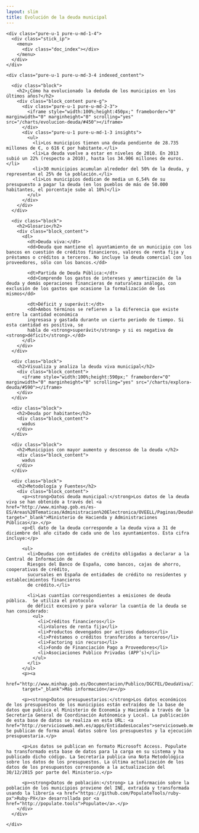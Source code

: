 ```yaml
---
layout: slim
title: Evolución de la deuda municipal
---
```


<div class="tool">

  <div class="pure-g">

    <div class="pure-u-1 pure-u-md-1-4">
      <div class="stick_ip">
        <menu>
          <div class="doc_index"></div>
        </menu> 
      </div>
    </div>

    <div class="pure-u-1 pure-u-md-3-4 indexed_content">

      <div class="block">
        <h2>¿Cómo ha evolucionado la deduda de los municipios en los últimos años?</h2>
        <div class="block_content pure-g">
          <div class="pure-u-1 pure-u-md-2-3">
            <iframe style="width:100%;height:450px;" frameborder="0" marginwidth="0" marginheight="0" scrolling="yes" src="/charts/evolucion-deuda/#450"></iframe>
          </div>
          <div class="pure-u-1 pure-u-md-1-3 insights">
            <ul>
              <li>Los municipios tienen una deuda pendiente de 28.735 millones de €, o 616 € por habitante.</li>
              <li>La deuda vuelve a estar en niveles de 2010. En 2013 subió un 22% (respecto a 2010), hasta los 34.906 millones de euros.</li>
              <li>30 municipios acumulan alrededor del 50% de la deuda, y representan el 25% de la población.</li>
              <li>Los municipios dedican de media un 6,54% de su presupuesto a pagar la deuda (en los pueblos de más de 50.000 habitantes, el porcentaje sube al 10%)</li>
            </ul>
          </div>
        </div>
      </div>

      <div class="block">
        <h2>Glosario</h2>
        <div class="block_content">
          <dl>
            <dt>Deuda viva:</dt>
            <dd>Deuda que mantiene el ayuntamiento de un municipio con los bancos en cuestión de créditos financieros, valores de renta fija y préstamos o créditos a terceros. No incluye la deuda comercial con los proveedores, sólo con los bancos.</dd>

            <dt>Partida de Deuda Pública:</dt>
            <dd>Comprende los gastos de intereses y amortización de la deuda y demás operaciones financieras de naturaleza análoga, con exclusión de los gastos que ocasione la formalización de los mismos</dd>

            <dt>Déficit y superávit:</dt>
            <dd>Ambos términos se refieren a la diferencia que existe entre la cantidad económica
            ingresasa y gastada durante un cierto periodo de tiempo. Si esta cantidad es positiva, se
            habla de <strong>superávit</strong> y si es negativa de <strong>déficit</strong>.</dd>
          </dl>
        </div>
      </div>

      <div class="block">
        <h2>Visualiza y analiza la deuda viva municipal</h2>
        <div class="block_content">
          <iframe style="width:100%;height:590px;" frameborder="0" marginwidth="0" marginheight="0" scrolling="yes" src="/charts/explora-deuda/#590"></iframe>
        </div>
      </div>

      <div class="block">
        <h2>Deuda por habitante</h2>
        <div class="block_content">
          wadus
        </div>
      </div>

      <div class="block">
        <h2>Municipios con mayor aumento y descenso de la deuda </h2>
        <div class="block_content">
          wadus
        </div>
      </div>

      <div class="block">
        <h2>Metodología y Fuentes</h2>
        <div class="block_content">
          <p><strong>Datos deuda municipal:</strong>Los datos de la deuda viva se han obtenido a través del <a href="http://www.minhap.gob.es/es-ES/Areas%20Tematicas/Administracion%20Electronica/OVEELL/Paginas/DeudaViva.aspx" target="_blank">Ministerio de Hacienda y Administraciones Públicas</a>.</p>
          <p>El dato de la deuda corresponde a la deuda viva a 31 de diciembre del año citado de cada uno de los ayuntamientos. Esta cifra incluye:</p>

          <ul>
            <li>Deudas con entidades de crédito obligadas a declarar a la Central de Información de
            Riesgos del Banco de España, como bancos, cajas de ahorro, cooperativas de crédito,
            sucursales en España de entidades de crédito no residentes y establecimientos financieros
            de crédito.</li>

            <li>Las cuantías correspondientes a emisiones de deuda pública.  Se utiliza el protocolo
            de déficit excesivo y para valorar la cuantía de la deuda se han considerado:
              <ul>
                <li>Créditos financieros</li>
                <li>Valores de renta fija</li>
                <li>Productos devengados por activos dudosos</li>
                <li>Préstamos o créditos transferidos a terceros</li>
                <li>Factoring sin recurso</li>
                <li>Fondo de Financiación Pago a Proveedores</li>
                <li>Asociaciones Publico Privadas (APP’s)</li>
              </ul>
            </li>
          </ul>
          <p><a
          href="http://www.minhap.gob.es/Documentacion/Publico/DGCFEL/DeudaViva/Informe%20Deuda%20Viva%202015%20Total_OVEL_20160506.pdf"
          target="_blank">Más información</a></p>

          <p><strong>Datos presupuestarios:</strong>Los datos económicos de los presupuestos de los municipios están extraídos de la base de datos que publica el Ministerio de Economía y Hacienda a través de la Secretaría General de Coordinación Autónomica y Local. La publicación de esta base de datos se realiza en esta URL: <a href="http://serviciosweb.meh.es/apps/EntidadesLocales">serviciosweb.meh.es/apps/EntidadesLocales</a>.  Se publican de forma anual datos sobre los presupuestos y la ejecución presupuestaria.</p>

          <p>Los datos se publican en formato Microsoft Access. Populate ha transformado esta base de datos para la carga en su sistema y ha publicado dicho código. La Secretaría publica una Nota Metodológica sobre los datos de los presupuestos. La última actualización de los datos de los presupuestos corresponde a la actualización del 30/12/2015 por parte del Ministerio.</p>

          <p><strong>Datos de población:</strong> La información sobre la población de los municipios proviene del INE, extraída y transformada usando la librería <a href="https://github.com/PopulateTools/ruby-px">Ruby-PX</a> desarrollada por <a href="http://populate.tools">Populate</a>.</p>
        </div>
      </div>

    </div>
  </div>
</div>
